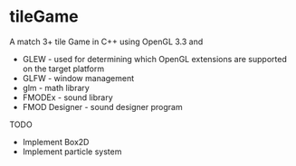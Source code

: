 tileGame
========

A match 3+ tile Game in C++ using OpenGL 3.3 and

+ GLEW -  used for determining which OpenGL extensions are supported on the target platform
+ GLFW - window management
+ glm - math library
+ FMODEx - sound library
+ FMOD Designer - sound designer program

TODO
+ Implement Box2D
+ Implement particle system
